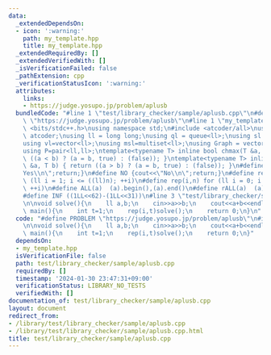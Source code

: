 ```yaml
---
data:
  _extendedDependsOn:
  - icon: ':warning:'
    path: my_template.hpp
    title: my_template.hpp
  _extendedRequiredBy: []
  _extendedVerifiedWith: []
  _isVerificationFailed: false
  _pathExtension: cpp
  _verificationStatusIcon: ':warning:'
  attributes:
    links:
    - https://judge.yosupo.jp/problem/aplusb
  bundledCode: "#line 1 \"test/library_checker/sample/aplusb.cpp\"\n#define PROBLEM\
    \ \"https://judge.yosupo.jp/problem/aplusb\"\n#line 1 \"my_template.hpp\"\n#include\
    \ <bits/stdc++.h>\nusing namespace std;\n#include <atcoder/all>\nusing namespace\
    \ atcoder;\nusing ll = long long;\nusing ql = queue<ll>;\nusing sl = set<ll>;\n\
    using vl=vector<ll>;\nusing msl=multiset<ll>;\nusing Graph = vector<vector<ll>>;\n\
    using P=pair<ll,ll>;\ntemplate<typename T> inline bool chmax(T &a, T b) { return\
    \ ((a < b) ? (a = b, true) : (false)); }\ntemplate<typename T> inline bool chmin(T\
    \ &a, T b) { return ((a > b) ? (a = b, true) : (false)); }\n#define YES {cout<<\"\
    Yes\\n\";return;}\n#define NO {cout<<\"No\\n\";return;}\n#define rep1(i,n) for\
    \ (ll i = 1; i <= ((ll)n); ++i)\n#define rep(i,n) for (ll i = 0; i < ((ll)n);\
    \ ++i)\n#define ALL(a)  (a).begin(),(a).end()\n#define rALL(a)  (a).rbegin(),(a).rend()\n\
    #define INF ((1LL<<62)-(1LL<<31))\n#line 3 \"test/library_checker/sample/aplusb.cpp\"\
    \n\nvoid solve(){\n    ll a,b;\n    cin>>a>>b;\n    cout<<a+b<<endl;\n}\n\nint\
    \ main(){\n    int t=1;\n    rep(i,t)solve();\n    return 0;\n}\n"
  code: "#define PROBLEM \"https://judge.yosupo.jp/problem/aplusb\"\n#include \"my_template.hpp\"\
    \n\nvoid solve(){\n    ll a,b;\n    cin>>a>>b;\n    cout<<a+b<<endl;\n}\n\nint\
    \ main(){\n    int t=1;\n    rep(i,t)solve();\n    return 0;\n}"
  dependsOn:
  - my_template.hpp
  isVerificationFile: false
  path: test/library_checker/sample/aplusb.cpp
  requiredBy: []
  timestamp: '2024-01-30 23:47:31+09:00'
  verificationStatus: LIBRARY_NO_TESTS
  verifiedWith: []
documentation_of: test/library_checker/sample/aplusb.cpp
layout: document
redirect_from:
- /library/test/library_checker/sample/aplusb.cpp
- /library/test/library_checker/sample/aplusb.cpp.html
title: test/library_checker/sample/aplusb.cpp
---
```

